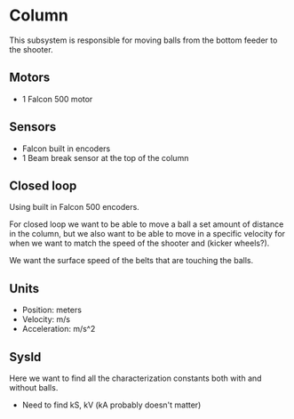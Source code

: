 # Column

This subsystem is responsible for moving balls from the bottom feeder to the shooter.


## Motors
- 1 Falcon 500 motor
  

## Sensors
- Falcon built in encoders
- 1 Beam break sensor at the top of the column


## Closed loop
Using built in Falcon 500 encoders.

For closed loop we want to be able to move a ball a set amount of distance in the column, but we also want to be able to move in a specific velocity for when we want to match the speed of the shooter and (kicker wheels?).

We want the surface speed of the belts that are touching the balls.

## Units
- Position: meters
- Velocity: m/s
- Acceleration: m/s^2


## SysId
Here we want to find all the characterization constants both with and without balls.

- Need to find kS, kV (kA probably doesn't matter)


